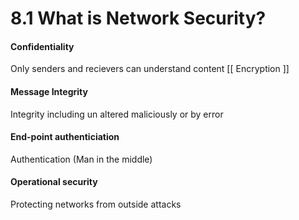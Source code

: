 # 8.1 What is Network Security?
#### Confidentiality
Only senders and recievers can understand content [[ Encryption ]]
#### Message Integrity
Integrity including un altered maliciously or by error
#### End-point authenticiation
Authentication (Man in the middle)
#### Operational security
Protecting networks from outside attacks 

